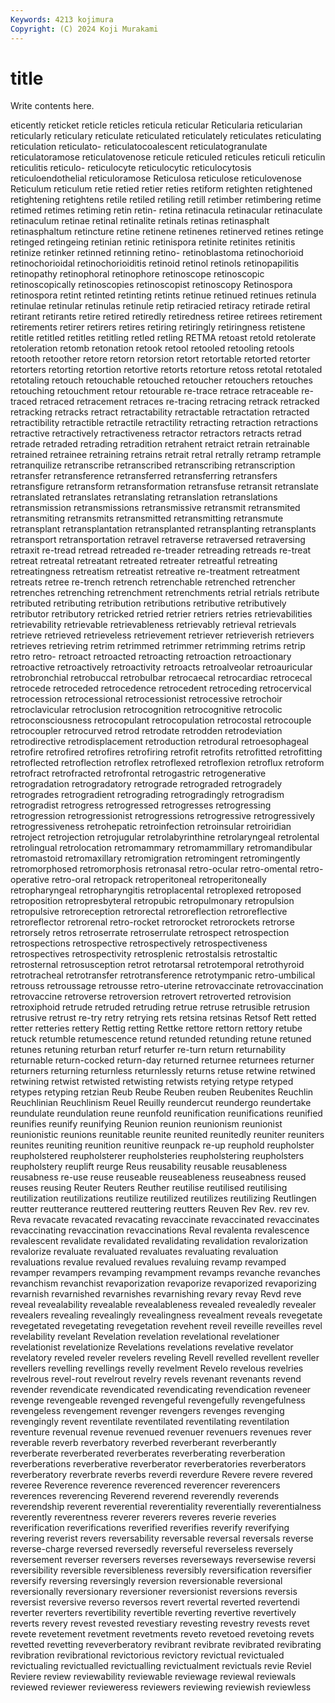```yaml
---
Keywords: 4213 kojimura
Copyright: (C) 2024 Koji Murakami
---
```


# title

Write contents here.



eticently reticket reticle reticles reticula
reticular Reticularia reticularian reticularly reticulary reticulate reticulated reticulately reticulates reticulating
reticulation reticulato- reticulatocoalescent reticulatogranulate reticulatoramose reticulatovenose reticule reticuled reticules reticuli
reticulin reticulitis reticulo- reticulocyte reticulocytic reticulocytosis reticuloendothelial reticuloramose Reticulosa reticulose
reticulovenose Reticulum reticulum retie retied retier reties retiform retighten retightened
retightening retightens retile retiled retiling retill retimber retimbering retime retimed
retimes retiming retin retin- retina retinacula retinacular retinaculate retinaculum retinae
retinal retinalite retinals retinas retinasphalt retinasphaltum retincture retine retinene retinenes
retinerved retines retinge retinged retingeing retinian retinic retinispora retinite retinites
retinitis retinize retinker retinned retinning retino- retinoblastoma retinochorioid retinochorioidal retinochorioiditis
retinoid retinol retinols retinopapilitis retinopathy retinophoral retinophore retinoscope retinoscopic retinoscopically
retinoscopies retinoscopist retinoscopy Retinospora retinospora retint retinted retinting retints retinue
retinued retinues retinula retinulae retinular retinulas retinule retip retiracied retiracy
retirade retiral retirant retirants retire retired retiredly retiredness retiree retirees
retirement retirements retirer retirers retires retiring retiringly retiringness retistene retitle
retitled retitles retitling retled retling RETMA retoast retold retolerate retoleration
retomb retonation retook retool retooled retooling retools retooth retoother retore
retorn retorsion retort retortable retorted retorter retorters retorting retortion retortive
retorts retorture retoss retotal retotaled retotaling retouch retouchable retouched retoucher
retouchers retouches retouching retouchment retour retourable re-trace retrace retraceable re-traced
retraced retracement retraces re-tracing retracing retrack retracked retracking retracks retract
retractability retractable retractation retracted retractibility retractible retractile retractility retracting retraction
retractions retractive retractively retractiveness retractor retractors retracts retrad retrade retraded
retrading retradition retrahent retraict retrain retrainable retrained retrainee retraining retrains
retrait retral retrally retramp retrample retranquilize retranscribe retranscribed retranscribing retranscription
retransfer retransference retransferred retransferring retransfers retransfigure retransform retransformation retransfuse retransit
retranslate retranslated retranslates retranslating retranslation retranslations retransmission retransmissions retransmissive retransmit
retransmited retransmiting retransmits retransmitted retransmitting retransmute retransplant retransplantation retransplanted retransplanting
retransplants retransport retransportation retravel retraverse retraversed retraversing retraxit re-tread retread
retreaded re-treader retreading retreads re-treat retreat retreatal retreatant retreated retreater
retreatful retreating retreatingness retreatism retreatist retreative re-treatment retreatment retreats retree
re-trench retrench retrenchable retrenched retrencher retrenches retrenching retrenchment retrenchments retrial
retrials retribute retributed retributing retribution retributions retributive retributively retributor retributory
retricked retried retrier retriers retries retrievabilities retrievability retrievable retrievableness retrievably
retrieval retrievals retrieve retrieved retrieveless retrievement retriever retrieverish retrievers retrieves
retrieving retrim retrimmed retrimmer retrimming retrims retrip retro retro- retroact
retroacted retroacting retroaction retroactionary retroactive retroactively retroactivity retroacts retroalveolar retroauricular
retrobronchial retrobuccal retrobulbar retrocaecal retrocardiac retrocecal retrocede retroceded retrocedence retrocedent
retroceding retrocervical retrocession retrocessional retrocessionist retrocessive retrochoir retroclavicular retroclusion retrocognition
retrocognitive retrocolic retroconsciousness retrocopulant retrocopulation retrocostal retrocouple retrocoupler retrocurved retrod
retrodate retrodden retrodeviation retrodirective retrodisplacement retroduction retrodural retroesophageal retrofire retrofired
retrofires retrofiring retrofit retrofits retrofitted retrofitting retroflected retroflection retroflex retroflexed
retroflexion retroflux retroform retrofract retrofracted retrofrontal retrogastric retrogenerative retrogradation retrogradatory
retrograde retrograded retrogradely retrogrades retrogradient retrograding retrogradingly retrogradism retrogradist retrogress
retrogressed retrogresses retrogressing retrogression retrogressionist retrogressions retrogressive retrogressively retrogressiveness retrohepatic
retroinfection retroinsular retroiridian retroject retrojection retrojugular retrolabyrinthine retrolaryngeal retrolental retrolingual
retrolocation retromammary retromammillary retromandibular retromastoid retromaxillary retromigration retromingent retromingently retromorphosed
retromorphosis retronasal retro-ocular retro-omental retro-operative retro-oral retropack retroperitoneal retroperitoneally retropharyngeal
retropharyngitis retroplacental retroplexed retroposed retroposition retropresbyteral retropubic retropulmonary retropulsion retropulsive
retroreception retrorectal retroreflection retroreflective retroreflector retrorenal retro-rocket retrorocket retrorockets retrorse
retrorsely retros retroserrate retroserrulate retrospect retrospection retrospections retrospective retrospectively retrospectiveness
retrospectives retrospectivity retrosplenic retrostalsis retrostaltic retrosternal retrosusception retrot retrotarsal retrotemporal
retrothyroid retrotracheal retrotransfer retrotransference retrotympanic retro-umbilical retrouss retroussage retrousse retro-uterine
retrovaccinate retrovaccination retrovaccine retroverse retroversion retrovert retroverted retrovision retroxiphoid retrude
retruded retruding retrue retruse retrusible retrusion retrusive retrust re-try retry
retrying rets retsina retsinas Retsof Rett retted retter retteries rettery
Rettig retting Rettke rettore rettorn rettory retube retuck retumble retumescence
retund retunded retunding retune retuned retunes retuning returban returf returfer
re-turn return returnability returnable return-cocked return-day returned returnee returnees returner
returners returning returnless returnlessly returns retuse retwine retwined retwining retwist
retwisted retwisting retwists retying retype retyped retypes retyping retzian Reub
Reube Reuben reuben Reubenites Reuchlin Reuchlinian Reuchlinism Reuel Reuilly reundercut
reundergo reundertake reundulate reundulation reune reunfold reunification reunifications reunified reunifies
reunify reunifying Reunion reunion reunionism reunionist reunionistic reunions reunitable reunite
reunited reunitedly reuniter reuniters reunites reuniting reunition reunitive reunpack re-up
reuphold reupholster reupholstered reupholsterer reupholsteries reupholstering reupholsters reupholstery reuplift reurge
Reus reusability reusable reusableness reusabness re-use reuse reuseable reuseableness reuseabness
reused reuses reusing Reuter Reuters Reuther reutilise reutilised reutilising reutilization
reutilizations reutilize reutilized reutilizes reutilizing Reutlingen reutter reutterance reuttered reuttering
reutters Reuven Rev Rev. rev rev. Reva revacate revacated revacating
revaccinate revaccinated revaccinates revaccinating revaccination revaccinations Reval revalenta revalescence revalescent
revalidate revalidated revalidating revalidation revalorization revalorize revaluate revaluated revaluates revaluating
revaluation revaluations revalue revalued revalues revaluing revamp revamped revamper revampers
revamping revampment revamps revanche revanches revanchism revanchist revaporization revaporize revaporized
revaporizing revarnish revarnished revarnishes revarnishing revary revay Revd reve reveal
revealability revealable revealableness revealed revealedly revealer revealers revealing revealingly revealingness
revealment reveals revegetate revegetated revegetating revegetation revehent reveil reveille reveilles
revel revelability revelant Revelation revelation revelational revelationer revelationist revelationize Revelations
revelations revelative revelator revelatory reveled reveler revelers reveling Revell revelled
revellent reveller revellers revelling revellings revelly revelment Revelo revelous revelries
revelrous revel-rout revelrout revelry revels revenant revenants revend revender revendicate
revendicated revendicating revendication reveneer revenge revengeable revenged revengeful revengefully revengefulness
revengeless revengement revenger revengers revenges revenging revengingly revent reventilate reventilated
reventilating reventilation reventure revenual revenue revenued revenuer revenuers revenues rever
reverable reverb reverbatory reverbed reverberant reverberantly reverberate reverberated reverberates reverberating
reverberation reverberations reverberative reverberator reverberatories reverberators reverberatory reverbrate reverbs reverdi
reverdure Revere revere revered reveree Reverence reverence reverenced reverencer reverencers
reverences reverencing Reverend reverend reverendly reverends reverendship reverent reverential reverentiality
reverentially reverentialness reverently reverentness reverer reverers reveres reverie reveries reverification
reverifications reverified reverifies reverify reverifying revering reverist revers reversability reversable
reversal reversals reverse reverse-charge reversed reversedly reverseful reverseless reversely reversement
reverser reversers reverses reverseways reversewise reversi reversibility reversible reversibleness reversibly
reversification reversifier reversify reversing reversingly reversion reversionable reversional reversionally reversionary
reversioner reversionist reversions reversis reversist reversive reverso reversos revert revertal
reverted revertendi reverter reverters revertibility revertible reverting revertive revertively reverts
revery revest revested revestiary revesting revestry revests revet revete revetement
revetment revetments reveto revetoed revetoing revets revetted revetting reveverberatory revibrant
revibrate revibrated revibrating revibration revibrational revictorious revictory revictual revictualed revictualing
revictualled revictualling revictualment revictuals revie Reviel Reviere review reviewability reviewable
reviewage reviewal reviewals reviewed reviewer revieweress reviewers reviewing reviewish reviewless
